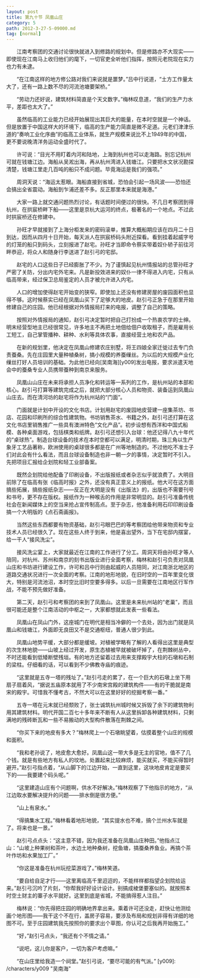 ```yaml
---
layout: post
title: 第九十节 凤凰山庄
category: 5
path: 2012-3-27-5-09000.md
tag: [normal]
---
```


　　江南考察团的交通讨论很快就进入到修路的规划中。但是修路亦不大现实——即使现在江南马上收归他们的麾下，一切官吏全听他们指挥，按照元老院现在实力也力有未逮。

　　“在江南这样的地方修公路对我们来说就是噩梦。”吕中行说道，“土方工作量太大了，还有一路上数不尽的河流池塘要架桥。”

　　“劳动力还好说，建筑材料简直是个天文数字。”梅林叹息道，“我们的生产力水平，差距也太大了。”

　　虽然临高的工业能力已经开始展现出其巨大的能量，在本时空就是一个神话。但是放置于中国这样大的环境下，临高的生产能力简直是微不足道。元老们津津乐道的“奏响工业化序曲”的临高工业体系，就生产规模来说比不上1949年的中国，更不要说晚清洋务运动全盛时代了。

　　许可说：“目光不用盯着内河和陆地，上海到杭州也可以走海路。别忘记杭州可就在钱塘江边。海船从吴淞出海，再从杭州湾进入钱塘江。只要把水文状况勘探清楚，钱塘江里走几百吨的船只不成问题。毕竟海运是我们的强项。”

　　周洞天说：“海运太惹眼。海船直接到省城，恐怕会引起一场风波——恐怕还会搞出全省震动。海船到乍浦还差不多。反正那里本来就是海港。”

　　大家一路上就交通问题热烈讨论，有话题时间便过的很快。不几日考察团到得杭州，在拱宸桥畔下船——这里是京杭大运河的终点，极著名的一个地点。不过此时拱宸桥还在修建中。

　　孙旺才早就接到了上海分柜发来的密码滚单，推算大概船期应该在四月二十日到达，因而从四月十日开始，每天派人在拱宸桥码头附近探看。看到挂着起威字号的灯笼的船只到码头，立刻报进了赵宅。孙旺才当即命令蔡实带着奴仆轿子前往河畔恭迎，将众人和随身行李送进了赵引弓的宅邸。

　　赵宅的人口这些日子已经膨胀了不少。为了谨慎起见杭州情报站的总管孙旺才严密了关防，分出内宅外宅来。凡是新投效进来的奴仆一律不得进入内宅，只有从临高带来，经过保卫总局鉴定的人员才被允许进入内宅。

　　人口的增加使得赵宅开始变的狭窄。即使加上还没有修建房屋的废园面积也显得不够。这时候蔡实已经在凤凰山买下了足够大的地皮。赵引弓正急于在那里开始修建自己的庄园。他已经根据对外情报局打来的电报，调整了自己的策略。

　　按照对外情报局的通知，赵引弓决定暂时把自己打扮成一个热衷农学的士绅。明末经营型地主已经很常见，许多地主不再把土地佃给佃户收取租子，而是雇用长工短工，自己掌管播种、耕种、水利等具体农事，直接经营土地和农产品。

　　在新的规划里，他决定在凤凰山修建农庄别墅，将王四娘全家迁徙过去专门负责蚕桑。先在庄园里大量种植桑树，搞小规模的养蚕缫丝。为以后的大规模产业化缫丝打好人员培训的基础。为此他已经向[吴南海][y009]发出电报，要求派遣天地会中的蚕桑专业人员携带蚕种到南京来服务。

　　凤凰山山庄在未来将承担人员净化和转运等一系列的工作，是杭州站的本部和核心。赵引弓打算等建筑完成之后，就把大部分核心人员和物资、装备运到凤凰山山庄去。而在清河坊的赵宅将作为杭州站的“门面”。

　　门面就是计划中开设的文化书店。计划用赵宅的废园地皮营建一座集茶坊、书店、花园和印刷所的综合性建筑物。书坊销售茶水、书籍之外，赵引弓还打算在这文化书店里销售推广一些具有澳洲特色“文化产品”。初步设想有西洋和中国式船模、各种桌面游戏，包括棋类和纸牌。赵引弓还想引入台球：他还记得八九十年代的“桌球热”。制造台球设备的技术在本时空都可以满足，明清时期，珠三角以生产象牙工艺品著称，欧洲使用的桌球很多都是在广州等地制造的。不过他吃不准士子们对此会有什么看法，而且台球设备制造也非一朝一夕的事情，决定暂时不引入。先把项目汇报给企划院和轻工业部备案。

　　既然企划院给他配备了印刷设备，不出版报纸或者杂志似乎就浪费了。大明目前除了在临高有张《临高时报》之外，还没有真正意义上的报纸。他大可在这方面搞些拓展，搞些报纸杂志——反正在大明是没有《出版法》的，出版也不需要刊号和书号，更不存在版权。报纸作为一种喉舌的作用是非常明显的。赵引弓准备传统社会在新闻媒体上的空当来抢占宣传制高点。至于杂志，他准备利用石印印刷设备搞一个大明版的《点石斋画报》。

　　当然这些东西都要有物资基础，赵引弓眼巴巴的等考察团给他带来物资和专业技术人员已经很久了。现在这些人终于到来，他是喜出望外，当下在宅邸内摆宴，给一干人“接风洗尘”。

　　接风洗尘宴上，大家就最近在江南的工作进行了分工。周洞天将由孙旺才等人陪同，对杭州、苏州和南京的刻书出版业进行全面考察，梅林和赵引弓负责对凤凰山庄和书坊进行建设工作，许可和吕中行则由起威的人员陪同，对江南浙北地区的道路交通状况进行一次全面的考察。江南的地形地貌，在旧时空的一百年里变化很大，特别是河流池沼，本时空比旧时空要多得多。以后一旦需要在江南地区行军作战，不能不预先做好准备。

　　第二天，赵引弓和考察团的来到了凤凰山。这里是未来杭州站的“老巢”，而且很可能还是整个江南活动的中枢之一，大家都想就此发表一些看法。

　　凤凰山在凤山门外，这座城门在明代是相当冷僻的一个去处，因为出门就是凤凰山和钱塘江，外面即无良田又不是交通枢纽，普通人很少到此。

　　凤凰山地势平缓，大部分都是缓坡。对植被学略有了解的人看得出这里是典型的次生林地貌——山坡上经过开发，原生态植被早就被破坏掉了，在荆棘树丛中，不时还能看到低矮断壁残垣。有的地方还留着过去用来支撑殿宇大柱的石墩和石制的梁柱。仔细看的话，可以看到不少佛教寺庙的痕迹。

　　“这里就是五寺一塔的残址了。”赵引弓走的累了，在一个巨大的石墩上坐下用扇子扇着风，“据说五庙原本就用了不少南宋宫殿的建筑构件——有的干脆就是南宋的殿宇。可惜我不懂考古，不然大可以在这里好好的挖掘考察一番。”

　　五寺一塔在元末就已经颓败了，张士诚筑杭州城时候又拆毁了余下的建筑物利用其建筑材料。明代开国二百七十多年来不断有人从这里拆卸各种建筑材料，只剩满地的残砖断瓦和一些不易搬动的大型构件散落在荆棘之间。

　　“你买下来的地皮有多大？”梅林爬上一个石墩眺望着，估摸着整个山庄的规模和面积。

　　“我和老孙说了，地皮愈大愈好。凤凰山这一带大多是无主的官地，值不了几个钱。就是有些地方有私人的坟地。处置起来比较麻烦，能买就买，不能买得暂时避开。”赵引弓指点着，“从山脚下的江边开始，一直到这里，这块地皮肯定是要买下的——我要建个码头呢。”

　　“这里建造山庄有个问题啊，供水不好解决。”梅林观察了下他指示的地方，“从江边取水要解决提升的问题——排水倒是很方便。”

　　“山上有泉水。”

　　“得搞集水工程。”梅林看着地形地貌，“其实提水也不难，搞个兰州水车就是了。将来也是一景。”

　　赵引弓点点头：“这主意不错，因为我还准备在凤凰山庄种田。”他指点江山：“山坡上种果树和茶叶，水边土地种桑树，挖鱼塘，搞蚕桑养鱼业。再搞个茶叶作坊和水果加工厂。”

　　“你这是准备在杭州玩挖菜游戏了。”梅林笑道。

　　“要自给自足才行——这里离临高千里迢迢的，不能样样都指望企划院给运来。”赵引弓沉吟了片刻，“你帮我好好设计设计。别搞成棱堡要塞似的。就按照本时空土财主的寨子水平就好。这里到底是省城，不能搞得惹人注目。”

　　梅林说：“你先得把庄园的明确地界拿出来。乘着许可还没走，赶快让他测绘画个地形图——我干这个不在行，盖房子容易，要涉及布局和规划非得有详细的地图不可。至于庄园建筑我先按照你的要求出个草图，你认可之后我再开始施工。”

　　“好，”赵引弓点头，“我还有个不情之请。”

　　“说吧，这儿你是客户，一切为客户考虑嘛。”

　　“在山庄里给我造一个祠堂。”赵引弓说，“要尽可能的有气派。”
[y009]: /characters/y009 "吴南海"
